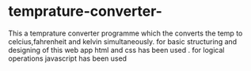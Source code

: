 # temprature-converter-
This a temprature converter programme which the converts the temp to celcius,fahrenheit and kelvin simultaneously.
for basic structuring and designing of this web app html and css has been used .
for logical operations javascript has been used 
